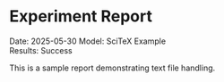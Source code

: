 Experiment Report
==================

Date: 2025-05-30
Model: SciTeX Example  
Results: Success

This is a sample report demonstrating text file handling.
